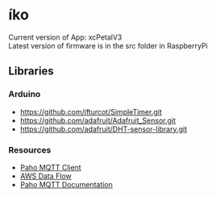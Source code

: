 # íko

Current version of App: xcPetalV3 \
Latest version of firmware is in the src folder in RaspberryPi

## Libraries

### Arduino 
* https://github.com/jfturcot/SimpleTimer.git 
* https://github.com/adafruit/Adafruit_Sensor.git 
* https://github.com/adafruit/DHT-sensor-library.git

### Resources

* [Paho MQTT Client](https://github.com/eclipse/paho.mqtt.python/blob/master/src/paho/mqtt/client.py)
* [AWS Data Flow](https://docs.aws.amazon.com/iot/latest/developerguide/device-shadow-data-flow.html)
* [Paho MQTT Documentation](https://www.eclipse.org/paho/clients/python/docs/#connect-reconnect-disconnect)
